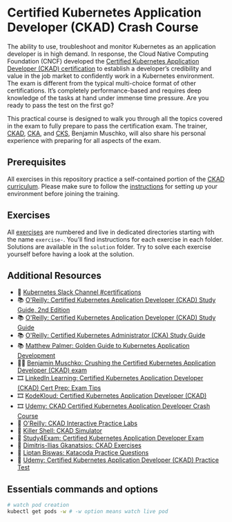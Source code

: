 # Certified Kubernetes Application Developer (CKAD) Crash Course

The ability to use, troubleshoot and monitor Kubernetes as an application developer is in high demand. In response, the Cloud Native Computing Foundation (CNCF) developed the [Certified Kubernetes Application Developer (CKAD) certification](https://www.cncf.io/certification/ckad/) to establish a developer’s credibility and value in the job market to confidently work in a Kubernetes environment. The exam is different from the typical multi-choice format of other certifications. It’s completely performance-based and requires deep knowledge of the tasks at hand under immense time pressure. Are you ready to pass the test on the first go?

This practical course is designed to walk you through all the topics covered in the exam to fully prepare to pass the certification exam. The trainer, [CKAD](https://www.credly.com/badges/98ba0895-b669-47d5-8206-50b7223940e3), [CKA](https://www.credly.com/badges/9a599e63-6155-422e-b169-8eaaed5369ab), and [CKS](https://www.credly.com/badges/24cb66c7-74ac-461a-95a4-d272d42bfdaa), Benjamin Muschko, will also share his personal experience with preparing for all aspects of the exam.

## Prerequisites

All exercises in this repository practice a self-contained portion of the [CKAD curriculum](https://github.com/cncf/curriculum). Please make sure to follow the [instructions](./prerequisites/instructions.md) for setting up your environment before joining the training.

## Exercises

All [exercises](./exercises) are numbered and live in dedicated directories starting with the name `exercise-`. You'll find instructions for each exercise in each folder. Solutions are available in the `solution` folder. Try to solve each exercise yourself before having a look at the solution.

## Additional Resources

* 💬 [Kubernetes Slack Channel #certifications](https://kubernetes.slack.com/)
* 📚 [O'Reilly: Certified Kubernetes Application Developer (CKAD) Study Guide, 2nd Edition](https://learning.oreilly.com/library/view/certified-kubernetes-application/9781098152857/)
* 📚 [O'Reilly: Certified Kubernetes Application Developer (CKAD) Study Guide](https://learning.oreilly.com/library/view/certified-kubernetes-application/9781492083726/)
* 📚 [O'Reilly: Certified Kubernetes Administrator (CKA) Study Guide](https://learning.oreilly.com/library/view/certified-kubernetes-administrator/9781098107215/)
* 📚 [Matthew Palmer: Golden Guide to Kubernetes Application Development](https://matthewpalmer.net/kubernetes-app-developer)
* ✍🏻 [Benjamin Muschko: Crushing the Certified Kubernetes Application Developer (CKAD) exam](https://bmuschko.com/blog/ckad-prep/)
* 🎞️ [LinkedIn Learning: Certified Kubernetes Application Developer (CKAD) Cert Prep: Exam Tips](https://www.linkedin.com/learning/certified-kubernetes-application-developer-ckad-cert-prep-exam-tips)
* 🎞️ [KodeKloud: Certified Kubernetes Application Developer (CKAD)](https://kodekloud.com/p/kubernetes-certification-course)
* 🎞️ [Udemy: CKAD Certified Kubernetes Application Developer Crash Course](https://www.udemy.com/course/ckad-certified-kubernetes-application-developer/)
* 🧪 [O'Reilly: CKAD Interactive Practice Labs](https://learning.oreilly.com/playlists/8aa87dce-f9a9-4206-83af-c8c730faa430/)
* 🧪 [Killer Shell: CKAD Simulator](https://killer.sh/ckad)
* 🧪 [Study4Exam: Certified Kubernetes Application Developer Exam](https://www.study4exam.com/linux-foundation/info/ckad)
* 🧪 [Dimitris-Ilias Gkanatsios: CKAD Exercises](https://github.com/dgkanatsios/CKAD-exercises)
* 🧪 [Liptan Biswas: Katacoda Practice Questions](https://dev.to/liptanbiswas/ckad-practice-questions-4mpn)
* 🧪 [Udemy: Certified Kubernetes Application Developer (CKAD) Practice Test](https://www.udemy.com/course/ckad-certified-kubernetes-application-developer-exam/)

## Essentials commands and options

```bash 
# watch pod creation
kubectl get pods -w # -w option means watch live pod 

```

